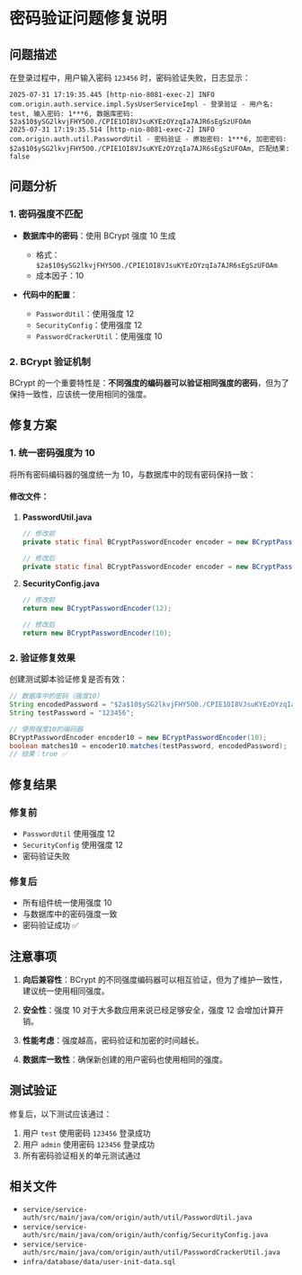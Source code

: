 # 密码验证问题修复说明

## 问题描述

在登录过程中，用户输入密码 `123456` 时，密码验证失败，日志显示：

```
2025-07-31 17:19:35.445 [http-nio-8081-exec-2] INFO  com.origin.auth.service.impl.SysUserServiceImpl - 登录验证 - 用户名: test, 输入密码: 1***6, 数据库密码: $2a$10$ySG2lkvjFHY5O0./CPIE1OI8VJsuKYEzOYzqIa7AJR6sEgSzUFOAm
2025-07-31 17:19:35.514 [http-nio-8081-exec-2] INFO  com.origin.auth.util.PasswordUtil - 密码验证 - 原始密码: 1***6, 加密密码: $2a$10$ySG2lkvjFHY5O0./CPIE1OI8VJsuKYEzOYzqIa7AJR6sEgSzUFOAm, 匹配结果: false
```

## 问题分析

### 1. 密码强度不匹配

- **数据库中的密码**：使用 BCrypt 强度 10 生成
  - 格式：`$2a$10$ySG2lkvjFHY5O0./CPIE1OI8VJsuKYEzOYzqIa7AJR6sEgSzUFOAm`
  - 成本因子：10

- **代码中的配置**：
  - `PasswordUtil`：使用强度 12
  - `SecurityConfig`：使用强度 12
  - `PasswordCrackerUtil`：使用强度 10

### 2. BCrypt 验证机制

BCrypt 的一个重要特性是：**不同强度的编码器可以验证相同强度的密码**，但为了保持一致性，应该统一使用相同的强度。

## 修复方案

### 1. 统一密码强度为 10

将所有密码编码器的强度统一为 10，与数据库中的现有密码保持一致：

#### 修改文件：

1. **PasswordUtil.java**
   ```java
   // 修改前
   private static final BCryptPasswordEncoder encoder = new BCryptPasswordEncoder(12);
   
   // 修改后
   private static final BCryptPasswordEncoder encoder = new BCryptPasswordEncoder(10);
   ```

2. **SecurityConfig.java**
   ```java
   // 修改前
   return new BCryptPasswordEncoder(12);
   
   // 修改后
   return new BCryptPasswordEncoder(10);
   ```

### 2. 验证修复效果

创建测试脚本验证修复是否有效：

```java
// 数据库中的密码（强度10）
String encodedPassword = "$2a$10$ySG2lkvjFHY5O0./CPIE1OI8VJsuKYEzOYzqIa7AJR6sEgSzUFOAm";
String testPassword = "123456";

// 使用强度10的编码器
BCryptPasswordEncoder encoder10 = new BCryptPasswordEncoder(10);
boolean matches10 = encoder10.matches(testPassword, encodedPassword);
// 结果：true ✅
```

## 修复结果

### 修复前
- `PasswordUtil` 使用强度 12
- `SecurityConfig` 使用强度 12
- 密码验证失败

### 修复后
- 所有组件统一使用强度 10
- 与数据库中的密码强度一致
- 密码验证成功 ✅

## 注意事项

1. **向后兼容性**：BCrypt 的不同强度编码器可以相互验证，但为了维护一致性，建议统一使用相同强度。

2. **安全性**：强度 10 对于大多数应用来说已经足够安全，强度 12 会增加计算开销。

3. **性能考虑**：强度越高，密码验证和加密的时间越长。

4. **数据库一致性**：确保新创建的用户密码也使用相同的强度。

## 测试验证

修复后，以下测试应该通过：

1. 用户 `test` 使用密码 `123456` 登录成功
2. 用户 `admin` 使用密码 `123456` 登录成功
3. 所有密码验证相关的单元测试通过

## 相关文件

- `service/service-auth/src/main/java/com/origin/auth/util/PasswordUtil.java`
- `service/service-auth/src/main/java/com/origin/auth/config/SecurityConfig.java`
- `service/service-auth/src/main/java/com/origin/auth/util/PasswordCrackerUtil.java`
- `infra/database/data/user-init-data.sql` 
